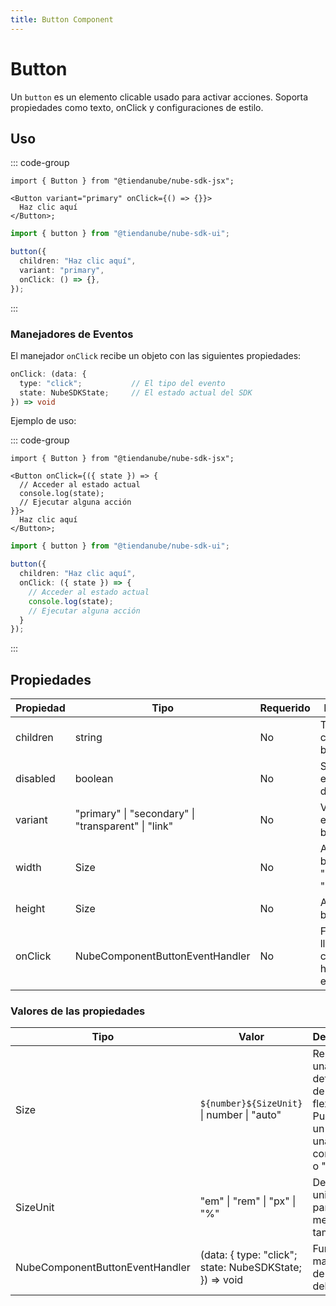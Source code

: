```yaml
---
title: Button Component
---
```


# Button

Un `button` es un elemento clicable usado para activar acciones.
Soporta propiedades como texto, onClick y configuraciones de estilo.

## Uso

::: code-group

```tsx [JSX]
import { Button } from "@tiendanube/nube-sdk-jsx";

<Button variant="primary" onClick={() => {}}>
  Haz clic aquí
</Button>;
```

```typescript [Declarativo]
import { button } from "@tiendanube/nube-sdk-ui";

button({
  children: "Haz clic aquí",
  variant: "primary",
  onClick: () => {},
});
```

:::

### Manejadores de Eventos

El manejador `onClick` recibe un objeto con las siguientes propiedades:

```typescript
onClick: (data: {
  type: "click";           // El tipo del evento
  state: NubeSDKState;     // El estado actual del SDK
}) => void
```

Ejemplo de uso:

::: code-group

```tsx [JSX]
import { Button } from "@tiendanube/nube-sdk-jsx";

<Button onClick={({ state }) => {
  // Acceder al estado actual
  console.log(state);
  // Ejecutar alguna acción
}}>
  Haz clic aquí
</Button>;
```

```typescript [Declarativo]
import { button } from "@tiendanube/nube-sdk-ui";

button({
  children: "Haz clic aquí",
  onClick: ({ state }) => {
    // Acceder al estado actual
    console.log(state);
    // Ejecutar alguna acción
  }
});
```

:::

## Propiedades

| Propiedad | Tipo                                                | Requerido | Descripción                                      |
| --------- | --------------------------------------------------- | --------- | ------------------------------------------------ |
| children  | string                                              | No        | Texto o contenido del botón.                     |
| disabled  | boolean                                             | No        | Si el botón está deshabilitado.                  |
| variant   | "primary" \| "secondary" \| "transparent" \| "link" | No        | Variante de estilo del botón.                    |
| width     | Size                                                | No        | Ancho del botón (ej: "100%", "200px").           |
| height    | Size                                                | No        | Altura del botón.                                |
| onClick   | NubeComponentButtonEventHandler                     | No        | Función llamada cuando se hace clic en el botón. |

### Valores de las propiedades

| Tipo                            | Valor                                                   | Descripción                                                                                        |
| ------------------------------- | ------------------------------------------------------- | -------------------------------------------------------------------------------------------------- |
| Size                            | `${number}${SizeUnit}` \| number \| "auto"              | Representa una definición de tamaño flexible. Puede ser un número, una cadena con unidad o "auto". |
| SizeUnit                        | "em" \| "rem" \| "px" \| "%"                            | Define unidades para medidas de tamaño.                                                            |
| NubeComponentButtonEventHandler | (data: { type: "click"; state: NubeSDKState; }) => void | Función manejadora de eventos del botón.                                                           |
